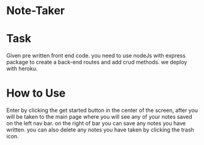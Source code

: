 # Note-Taker

# Task

Given pre written front end code. you need to use nodeJs with express package to create a back-end routes and add crud methods. we deploy with heroku.

# How to Use
Enter by clicking the get started button in the center of the screen, after you will be taken to the main page where you will see any of your notes saved on the left nav bar. on the right of bar you can save any notes you have written. you can also delete any notes you have taken by clicking the trash icon.
